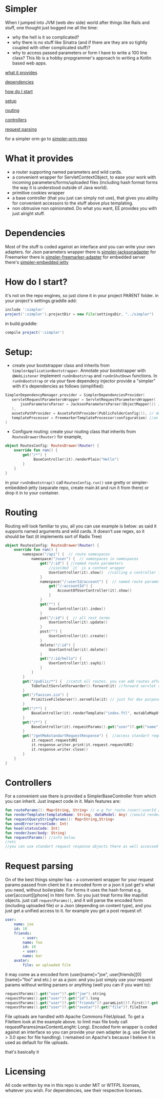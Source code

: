 # Simpler
When I jumped into JVM (web dev side) world after things like Rails and stuff, one thought just bogged me all the time: 
* why the hell is it so complicated?
* why there is no stuff like Sinatra (and if there are they are so tightly coupled with other complicated stuff)?
* why to access passed parameters or form I have to write a 100 line class?
This lib is a hobby propgrammer's approach to writing a Kotlin based web apps.

 [what it provides](#description)
 
[dependencies](#description)

[how do I start](#installation)

[setup](#setup)

[routing](#routing)

[controllers](#controllers)

[request parsing](#requestparsing)


for a simpler orm go to [simpler-orm repo](https://github.com/WavyWalk/simpler-orm)

# What it provides <a name="description"></a>

* a router supporting named parameters and wild cards.
* a convenient wrapper for ServletContextObject, to ease your work with incoming parameters/forms/uploaded files (including hash format forms the way it is understood outside of Java world).
* primitive cookies wrapper
* a base controller (that you just can simply not use), that gives you ability for convenient accessors to the stuff above plus templating.
* non obtrusive non opinionated. Do what you want, EE provides you with just alright stuff.
# Dependencies <a name="dependencies"></a>
Most of the stuff is coded against an interface and you can write your own adapters.
for Json parameters wrapper there is [simpler-jacksonadapter](https://github.com/WavyWalk/simpler-jackson-adapter)
for Freemarker there is [simpler-freemarker-adapter](https://github.com/WavyWalk/simpler-freemarker-adapter)
for embedded server there's [simpler-embedded jetty](https://github.com/WavyWalk/simpler-embedded-jetty)
# How do I start? <a name="installation"></a>
it's not on the repo engines, so just clone it in your project PARENT folder.
in your project's settings.graddle add:
```groovy
include ':simpler'  
project(':simpler').projectDir = new File(settingsDir, "../simpler")
```
in build.graddle:
```groovy
compile project(':simpler')
```
# Setup: <a name="setup"></a>
* create your bootstrapper class and inherits from `SimplerApplicationBootstrapper`. Annotate your bootstrapper with `@WebListener`
 implement `runOnBootstrap` and `runOnShutDown` functions.
 In `runOnBootstrap` or via your fave dependecy injector provide a "simpler" with it's dependencies as follows (simplified):
 ```kotlin
SimplerDependencyManager.provider = SimplerDependenciesProvider(  
    servletRequestParametersWrapper = ServletRequestParametersWrapper(  
        jsonParametersParser = JacksonParametersParser(ObjectMapper()) // [simpler-jacksonadapter](https://github.com/WavyWalk/simpler-jackson-adapter)
    ),  
    assetsPathProvider = AssetsPathProvider(PublicFolderConfig()), // default is /src/main/webapp/public.  
    templateProcessor = FreemarkerTemplateProcessor(configuration) //an only one fro now adapter [simpler-freemarker-adapter](https://github.com/WavyWalk/simpler-freemarker-adapter) 
)
```
*  Configure routing:
create your routing class that inherits from `RoutesDrawer(Router)` for example, 
```kotlin
object RoutesConfig: RoutesDrawer(Router) {  
    override fun run() {  
        get("/*") {  
             BaseController(it).renderPlain("Hello")  
        }  
    }  
}
```
in your `runOnBootstrap()` call `RoutesConfig.run()`
use gretty or simpler-embedded-jetty (separate repo, create main.kt and run it from there) or drop it in to your container.
# Routing <a name="routing"></a>
Routing will look familiar to you, all you can use example is below:
as said it supports named arguments and wild cards. It doesn't use regex, so it should be fast (it implements sort of Radix Tree)
```kotlin
object RoutesConfig: RoutesDrawer(Router) {
    override fun run() {
        namespace("/api") {  // route namespaces
            namespace("/user") {  // namespaces in namespaces
                get("/:id") { //named route parameters
                    //yielded `it` is a context wrapper
                    UserController(it).show()  //calling a controller inheriting from BaseController
                }
                namespace("/:userId/account") {  // named route parameters in namespaces
                    get("/:accountId") {
                        AccountOfUserController(it).show()
                    }
                }
                get("") {
                    UserController(it).index()
                }
                put("/:id") {  // all rest terms
                    UserController(it).update()
                }
                post("") {
                    UserController(it).create()
                }
                delete("/:id") {
                    UserController(it).delete()
                }
                get("/:id/hello") {
                    UserController(it).sayhi()
                }
            }
        }
        get("/public/*") {  //catch all routes. you can add routes after it and it will resolve correectly. eg. \/* will not consume \/*/hello/:id
            ToDefaultServletForwarder().forward(it) //forward servlet request to containers default servlet (e.g. for file serving) // just example implied that you'd just use stuff like nginx for that   
        }
        get("/favicon.ico") {
            PrimitiveFileServer().serveFile(it) // just for dev purposes serve a file  
        }
        get("/*") {
            BaseController(it).renderTemplate("index.ftl", mutableMapOf())  // render template
        }
        get("/*") {
            BaseController(it).requestParams().get("user")?.get("name")?.string //process a form without implementing a controller
        }
        get("/getMeAstandartRequestResponse") {  //access standart request objects
            it.request.requestURI
            it.response.writer.print(it.request.requestURI)
            it.response.writer.close()
        }
    }
}
```
# Controllers <a name="controllers"></a>
For a convenient use there is provided a SimplerBaseController from which you can inherit.
Just inspect code in it.
Main features are:
```kotlin
fun routeParams(): Map<String, String> // e.g for route /user/:userId / routeParams().getOrDefault(":userId", null)
fun renderTemplate(templateName: String, dataModel: Any) //would render template through provided adapter
fun requestQueryStringParams(): Map<String,String>
fun sendError(errorCode: Int)
fun head(statusCode: Int)
fun renderJson(body: String)
fun requestParams() //info below
//etc
//you can use standart request response objects there as well accessed via context.request / reponse
```
# Request parsing <a name="requestparsing"></a>
On of the best things simpler has - a convenient wrapper for your request params passed from client
be it a encoded form or a json it just get's what you need, without boilerplate. For forms it uses the hash format e.g. user[account][phone]  in html form. So you just treat forms like map/list objects.
just call `requestParams()`, and it will parse the encoded form (including uploaded file) or a Json (depending on content type), and you just get a unified access to it.
for example you get a post request of:
```yaml
user:
    name: joe
    id: 10
    friends:
        - user:
        name: foo
        id: 10
        - user:
        name: bar
    avatar:
        file: an uploaded file
```
it may come as a encoded form (user[name]="joe", user[friends][0][name]="foo" and etc.) or as a json:
and you just simply use your request params without writing parsers or anything (well you can if you want to):
```kotlin
requestParams().get("user")?.get("joe").string
requestParams().get("user")?.get("id").long
requestParams().get("user")?.get("friends")?.paramList()?.first()?.get("name")?.string
requestParams().get("user")?.get("avatar")?.get("file")?.fileItem
```
File uploads are handled with Apache Commons FileUpload. To get a FileItem look at the example above.
to limit max file body call requestParams(maxContentLenght: Long). Encoded form wrapper is coded against an interface so you can provide your own adapter (e.g. use Servlet > 3.0 spec for file handling). I remained on Apache's because I believe it is used as default for file uploads.

that's basically it

# Licensing
All code written by me in this repo is under MIT or WTFPL licenses, whatever you wish.
For dependencies, see their respective licenses.